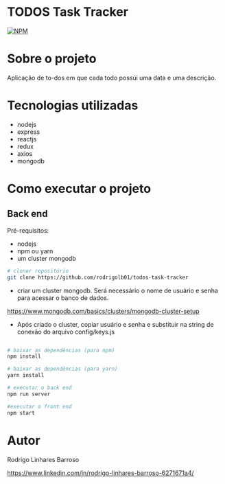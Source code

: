 # TODOS Task Tracker
[![NPM](https://img.shields.io/npm/l/react)](https://github.com/rodrigolb01/todos-task-tracker/blob/main/LICENSE) 

# Sobre o projeto

Aplicação de to-dos em que cada todo possúi uma data e uma descrição.

# Tecnologias utilizadas
- nodejs
- express
- reactjs
- redux
- axios
- mongodb

# Como executar o projeto

## Back end
Pré-requisitos: 
- nodejs
- npm ou yarn
- um cluster mongodb

```bash
# clonar repositório
git clone https://github.com/rodrigolb01/todos-task-tracker
```

- criar um cluster mongodb. Será necessário o nome de usuário e senha para acessar o banco de dados.

https://www.mongodb.com/basics/clusters/mongodb-cluster-setup

- Após criado o cluster, copiar usuário e senha e substituir na string de conexão do arquivo config/keys.js

```bash

# baixar as dependências (para npm)
npm install

# baixar as dependências (para yarn)
yarn install 

# executar o back end
npm run server

#executar o front end
npm start
```

# Autor

Rodrigo Linhares Barroso

https://www.linkedin.com/in/rodrigo-linhares-barroso-6271671a4/
